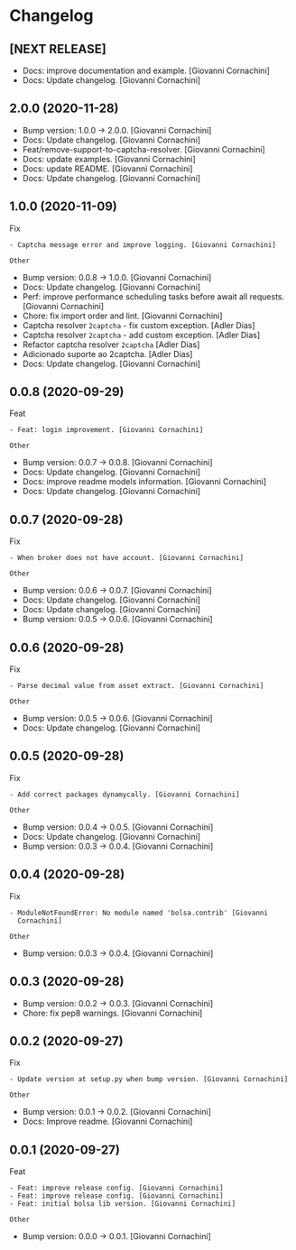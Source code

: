 Changelog
=========


[NEXT RELEASE]
--------------
- Docs: improve documentation and example. [Giovanni Cornachini]
- Docs: Update changelog. [Giovanni Cornachini]


2.0.0 (2020-11-28)
------------------
- Bump version: 1.0.0 → 2.0.0. [Giovanni Cornachini]
- Docs: Update changelog. [Giovanni Cornachini]
- Feat/remove-support-to-captcha-resolver. [Giovanni Cornachini]
- Docs: update examples. [Giovanni Cornachini]
- Docs: update README. [Giovanni Cornachini]
- Docs: Update changelog. [Giovanni Cornachini]


1.0.0 (2020-11-09)
------------------

Fix
~~~
- Captcha message error and improve logging. [Giovanni Cornachini]

Other
~~~~~
- Bump version: 0.0.8 → 1.0.0. [Giovanni Cornachini]
- Docs: Update changelog. [Giovanni Cornachini]
- Perf: improve performance scheduling tasks before await all requests.
  [Giovanni Cornachini]
- Chore: fix import order and lint. [Giovanni Cornachini]
- Captcha resolver `2captcha` - fix custom exception. [Adler Dias]
- Captcha resolver `2captcha` - add custom exception. [Adler Dias]
- Refactor captcha resolver `2captcha` [Adler Dias]
- Adicionado suporte ao 2captcha. [Adler Dias]
- Docs: Update changelog. [Giovanni Cornachini]


0.0.8 (2020-09-29)
------------------

Feat
~~~~
- Feat: login improvement. [Giovanni Cornachini]

Other
~~~~~
- Bump version: 0.0.7 → 0.0.8. [Giovanni Cornachini]
- Docs: Update changelog. [Giovanni Cornachini]
- Docs: improve readme models information. [Giovanni Cornachini]
- Docs: Update changelog. [Giovanni Cornachini]


0.0.7 (2020-09-28)
------------------

Fix
~~~
- When broker does not have account. [Giovanni Cornachini]

Other
~~~~~
- Bump version: 0.0.6 → 0.0.7. [Giovanni Cornachini]
- Docs: Update changelog. [Giovanni Cornachini]
- Docs: Update changelog. [Giovanni Cornachini]
- Bump version: 0.0.5 → 0.0.6. [Giovanni Cornachini]


0.0.6 (2020-09-28)
------------------

Fix
~~~
- Parse decimal value from asset extract. [Giovanni Cornachini]

Other
~~~~~
- Bump version: 0.0.5 → 0.0.6. [Giovanni Cornachini]
- Docs: Update changelog. [Giovanni Cornachini]


0.0.5 (2020-09-28)
------------------

Fix
~~~
- Add correct packages dynamycally. [Giovanni Cornachini]

Other
~~~~~
- Bump version: 0.0.4 → 0.0.5. [Giovanni Cornachini]
- Docs: Update changelog. [Giovanni Cornachini]
- Bump version: 0.0.3 → 0.0.4. [Giovanni Cornachini]


0.0.4 (2020-09-28)
------------------

Fix
~~~
- ModuleNotFoundError: No module named 'bolsa.contrib' [Giovanni
  Cornachini]

Other
~~~~~
- Bump version: 0.0.3 → 0.0.4. [Giovanni Cornachini]


0.0.3 (2020-09-28)
------------------
- Bump version: 0.0.2 → 0.0.3. [Giovanni Cornachini]
- Chore: fix pep8 warnings. [Giovanni Cornachini]


0.0.2 (2020-09-27)
------------------

Fix
~~~
- Update version at setup.py when bump version. [Giovanni Cornachini]

Other
~~~~~
- Bump version: 0.0.1 → 0.0.2. [Giovanni Cornachini]
- Docs: Improve readme. [Giovanni Cornachini]


0.0.1 (2020-09-27)
------------------

Feat
~~~~
- Feat: improve release config. [Giovanni Cornachini]
- Feat: improve release config. [Giovanni Cornachini]
- Feat: initial bolsa lib version. [Giovanni Cornachini]

Other
~~~~~
- Bump version: 0.0.0 → 0.0.1. [Giovanni Cornachini]


